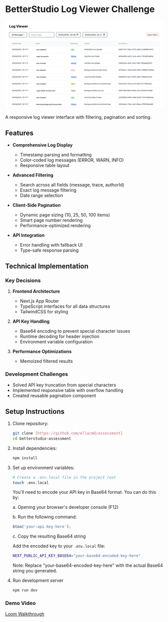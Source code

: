 # BetterStudio Log Viewer Challenge

![Demo Screenshot](/public/screenshot.png)

A responsive log viewer interface with filtering, pagination and sorting.

## Features

-   **Comprehensive Log Display**

    -   Timestamp parsing and formatting
    -   Color-coded log messages (ERROR, WARN, INFO)
    -   Responsive table layout

-   **Advanced Filtering**

    -   Search across all fields (message, trace, authorId)
    -   Exact log message filtering
    -   Date range selection

-   **Client-Side Pagination**

    -   Dynamic page sizing (10, 25, 50, 100 items)
    -   Smart page number rendering
    -   Performance-optimized rendering

-   **API Integration**
    -   Error handling with fallback UI
    -   Type-safe response parsing

## Technical Implementation

### Key Decisions

1. **Frontend Architecture**

    - Next.js App Router
    - TypeScript interfaces for all data structures
    - TailwindCSS for styling

2. **API Key Handling**

    - Base64 encoding to prevent special character issues
    - Runtime decoding for header injection
    - Environment variable configuration

3. **Performance Optimizations**
    - Memoized filtered results

### Development Challenges

-   Solved API key truncation from special characters
-   Implemented responsive table with overflow handling
-   Created reusable pagination component

## Setup Instructions

1. Clone repository:

    ```bash
    git clone [https://github.com/ellacmd/assessment]
    cd betterstudio-assessment

    ```

2. Install dependencies:

    ```bash
    npm install
    ```

3. Set up environment variables:

    ```bash
    # Create a .env.local file in the project root
    touch .env.local
    ```

    You'll need to encode your API key in Base64 format. You can do this by:

    a. Opening your browser's developer console (F12)

    b. Run the following command:

    ```javascript
    btoa('your-api-key-here');
    ```

    c. Copy the resulting Base64 string

    Add the encoded key to your `.env.local` file:

    ```bash
    NEXT_PUBLIC_API_KEY_BASE64="your-base64-encoded-key-here"
    ```

    Note: Replace "your-base64-encoded-key-here" with the actual Base64 string you generated.

4. Run development server

    ```bash
    npm run dev


    ```

### Demo Video

[Loom Walkthrough](https://www.loom.com/share/229beee1dd66428fb27874aff5229984)
